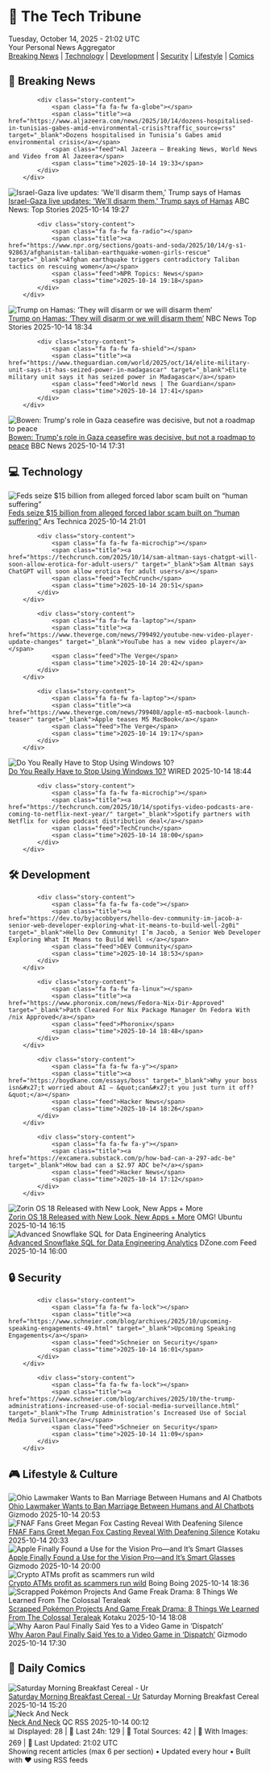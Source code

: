 <!-- Processing 54 RSS feeds at 2025-10-14 21:02:01 UTC -->
<!-- Processing: Poorly Drawn Lines -->
<!-- Processing: Garfield -->
<!-- Processing: Questionable Content -->
<!-- Processing: Girl Genius -->
<!-- Processing: Dinosaur Comics -->
<!-- Processing: CNN Breaking News -->
<!-- Processing: NPR News -->
<!-- Processing: Reuters Top News -->
<!-- Processing: TechCrunch -->
<!-- Processing: The Verge -->
<!-- Processing: Ars Technica -->
<!-- Processing: O'Reilly Radar -->
<!-- Processing: Slashdot -->
<!-- Processing: Hacker News -->
<!-- Processing: StackOverflow Blog -->
<!-- Processing: DistroWatch -->
<!-- Processing: Red Hat Blog -->
<!-- Processing: Ubuntu Blog -->
<!-- Processing: GitHub Blog -->
<!-- Processing: GitLab Blog -->
<!-- Processing: InfoQ -->
<!-- Processing: Gizmodo -->
<!-- Processing: Kotaku -->
<!-- Processing: Schneier on Security -->
<!-- Generated 8 new posts out of 24 feeds processed -->
<div class="newspaper-header">
    <h1 class="newspaper-title">📰 The Tech Tribune</h1>
    <div class="newspaper-date">Tuesday, October 14, 2025 - 21:02 UTC</div>
    <div class="newspaper-subtitle">Your Personal News Aggregator</div>
</div>

<div class="newspaper-nav">
    <a href="#breaking">Breaking News</a> |
    <a href="#tech">Technology</a> |
    <a href="#dev">Development</a> |
    <a href="#security">Security</a> |
    <a href="#lifestyle">Lifestyle</a> |
    <a href="#webcomics">Comics</a>
</div>

<div class="news-section breaking-news" id="breaking">
<h2 class="section-header">🚨 Breaking News</h2>
<div class="stories-container">
<div class="story">
            
            <div class="story-content">
                <span class="fa fa-fw fa-globe"></span>
                <span class="title"><a href="https://www.aljazeera.com/news/2025/10/14/dozens-hospitalised-in-tunisias-gabes-amid-environmental-crisis?traffic_source=rss" target="_blank">Dozens hospitalised in Tunisia’s Gabes amid environmental crisis</a></span>
                <span class="feed">Al Jazeera – Breaking News, World News and Video from Al Jazeera</span>
                <span class="time">2025-10-14 19:33</span>
            </div>
        </div>
<div class="story">
            <img src="https://s.abcnews.com/images/US/israel-gaza-10-rt-gmh-251014_1760466687252_hpMain_4x3t_384.jpg" alt="Israel-Gaza live updates: &#x27;We&#x27;ll disarm them,&#x27; Trump says of Hamas" class="story-image" loading="lazy" onerror="this.style.display='none'">
            <div class="story-content">
                <span class="fa fa-fw fa-tv"></span>
                <span class="title"><a href="https://abcnews.go.com/International/live-updates/israel-gaza-live-updates/?id=126446763" target="_blank">Israel-Gaza live updates: &#x27;We&#x27;ll disarm them,&#x27; Trump says of Hamas</a></span>
                <span class="feed">ABC News: Top Stories</span>
                <span class="time">2025-10-14 19:27</span>
            </div>
        </div>
<div class="story">
            
            <div class="story-content">
                <span class="fa fa-fw fa-radio"></span>
                <span class="title"><a href="https://www.npr.org/sections/goats-and-soda/2025/10/14/g-s1-92863/afghanistan-taliban-earthquake-women-girls-rescue" target="_blank">Afghan earthquake triggers contradictory Taliban tactics on rescuing women</a></span>
                <span class="feed">NPR Topics: News</span>
                <span class="time">2025-10-14 19:18</span>
            </div>
        </div>
<div class="story">
            <img src="https://media-cldnry.s-nbcnews.com/image/upload/t_fit_1500w/mpx/2704722219/2025_10/1760466885367_now_brk_trump_disarm_hamas_251014_1920x1080-olf7yt.jpg" alt="Trump on Hamas: ‘They will disarm or we will disarm them’" class="story-image" loading="lazy" onerror="this.style.display='none'">
            <div class="story-content">
                <span class="fa fa-fw fa-broadcast-tower"></span>
                <span class="title"><a href="https://www.nbcnews.com/now/video/trump-on-hamas-they-will-disarm-or-we-will-disarm-them-249870917664" target="_blank">Trump on Hamas: ‘They will disarm or we will disarm them’</a></span>
                <span class="feed">NBC News Top Stories</span>
                <span class="time">2025-10-14 18:34</span>
            </div>
        </div>
<div class="story">
            
            <div class="story-content">
                <span class="fa fa-fw fa-shield"></span>
                <span class="title"><a href="https://www.theguardian.com/world/2025/oct/14/elite-military-unit-says-it-has-seized-power-in-madagascar" target="_blank">Elite military unit says it has seized power in Madagascar</a></span>
                <span class="feed">World news | The Guardian</span>
                <span class="time">2025-10-14 17:41</span>
            </div>
        </div>
<div class="story">
            <img src="https://ichef.bbci.co.uk/ace/standard/240/cpsprodpb/e2de/live/f8ca8c40-a910-11f0-92db-77261a15b9d2.jpg" alt="Bowen: Trump&#x27;s role in Gaza ceasefire was decisive, but not a roadmap to peace" class="story-image" loading="lazy" onerror="this.style.display='none'">
            <div class="story-content">
                <span class="fa fa-fw fa-earth-americas"></span>
                <span class="title"><a href="https://www.bbc.com/news/articles/ce86118q6ego?at_medium=RSS&at_campaign=rss" target="_blank">Bowen: Trump&#x27;s role in Gaza ceasefire was decisive, but not a roadmap to peace</a></span>
                <span class="feed">BBC News</span>
                <span class="time">2025-10-14 17:31</span>
            </div>
        </div>
</div>
</div>
<div class="news-section tech-news" id="tech">
<h2 class="section-header">💻 Technology</h2>
<div class="stories-container">
<div class="story">
            <img src="https://cdn.arstechnica.net/wp-content/uploads/2025/10/bitcoin-romance-pig-butchering-scam-500x500.jpg" alt="Feds seize $15 billion from alleged forced labor scam built on “human suffering”" class="story-image" loading="lazy" onerror="this.style.display='none'">
            <div class="story-content">
                <span class="fa fa-fw fa-cog"></span>
                <span class="title"><a href="https://arstechnica.com/tech-policy/2025/10/feds-seize-15-billion-from-alleged-forced-labor-scam-built-on-human-suffering/" target="_blank">Feds seize $15 billion from alleged forced labor scam built on “human suffering”</a></span>
                <span class="feed">Ars Technica</span>
                <span class="time">2025-10-14 21:01</span>
            </div>
        </div>
<div class="story">
            
            <div class="story-content">
                <span class="fa fa-fw fa-microchip"></span>
                <span class="title"><a href="https://techcrunch.com/2025/10/14/sam-altman-says-chatgpt-will-soon-allow-erotica-for-adult-users/" target="_blank">Sam Altman says ChatGPT will soon allow erotica for adult users</a></span>
                <span class="feed">TechCrunch</span>
                <span class="time">2025-10-14 20:51</span>
            </div>
        </div>
<div class="story">
            
            <div class="story-content">
                <span class="fa fa-fw fa-laptop"></span>
                <span class="title"><a href="https://www.theverge.com/news/799492/youtube-new-video-player-update-changes" target="_blank">YouTube has a new video player</a></span>
                <span class="feed">The Verge</span>
                <span class="time">2025-10-14 20:42</span>
            </div>
        </div>
<div class="story">
            
            <div class="story-content">
                <span class="fa fa-fw fa-laptop"></span>
                <span class="title"><a href="https://www.theverge.com/news/799408/apple-m5-macbook-launch-teaser" target="_blank">Apple teases M5 MacBook</a></span>
                <span class="feed">The Verge</span>
                <span class="time">2025-10-14 19:17</span>
            </div>
        </div>
<div class="story">
            <img src="https://media.wired.com/photos/681cd21fc603f12b08e4fb28/master/pass/windows-10-byebye-gear-1237969700.jpg" alt="Do You Really Have to Stop Using Windows 10?" class="story-image" loading="lazy" onerror="this.style.display='none'">
            <div class="story-content">
                <span class="fa fa-fw fa-bolt"></span>
                <span class="title"><a href="https://www.wired.com/story/do-you-really-have-to-stop-using-windows-10/" target="_blank">Do You Really Have to Stop Using Windows 10?</a></span>
                <span class="feed">WIRED</span>
                <span class="time">2025-10-14 18:44</span>
            </div>
        </div>
<div class="story">
            
            <div class="story-content">
                <span class="fa fa-fw fa-microchip"></span>
                <span class="title"><a href="https://techcrunch.com/2025/10/14/spotifys-video-podcasts-are-coming-to-netflix-next-year/" target="_blank">Spotify partners with Netflix for video podcast distribution deal</a></span>
                <span class="feed">TechCrunch</span>
                <span class="time">2025-10-14 18:00</span>
            </div>
        </div>
</div>
</div>
<div class="news-section dev-news" id="dev">
<h2 class="section-header">🛠️ Development</h2>
<div class="stories-container">
<div class="story">
            
            <div class="story-content">
                <span class="fa fa-fw fa-code"></span>
                <span class="title"><a href="https://dev.to/byjacobbyers/hello-dev-community-im-jacob-a-senior-web-developer-exploring-what-it-means-to-build-well-2g0i" target="_blank">Hello Dev Community! I’m Jacob, a Senior Web Developer Exploring What It Means to Build Well ✌️</a></span>
                <span class="feed">DEV Community</span>
                <span class="time">2025-10-14 18:53</span>
            </div>
        </div>
<div class="story">
            
            <div class="story-content">
                <span class="fa fa-fw fa-linux"></span>
                <span class="title"><a href="https://www.phoronix.com/news/Fedora-Nix-Dir-Approved" target="_blank">Path Cleared For Nix Package Manager On Fedora With /nix Approved</a></span>
                <span class="feed">Phoronix</span>
                <span class="time">2025-10-14 18:48</span>
            </div>
        </div>
<div class="story">
            
            <div class="story-content">
                <span class="fa fa-fw fa-y"></span>
                <span class="title"><a href="https://boydkane.com/essays/boss" target="_blank">Why your boss isn&#x27;t worried about AI – &quot;can&#x27;t you just turn it off?&quot;</a></span>
                <span class="feed">Hacker News</span>
                <span class="time">2025-10-14 18:26</span>
            </div>
        </div>
<div class="story">
            
            <div class="story-content">
                <span class="fa fa-fw fa-y"></span>
                <span class="title"><a href="https://excamera.substack.com/p/how-bad-can-a-297-adc-be" target="_blank">How bad can a $2.97 ADC be?</a></span>
                <span class="feed">Hacker News</span>
                <span class="time">2025-10-14 17:12</span>
            </div>
        </div>
<div class="story">
            <img src="https://i0.wp.com/www.omgubuntu.co.uk/wp-content/uploads/2025/10/zorin-os-18-on-a-laptop.jpg?resize=406%2C232&amp;ssl=1" alt="Zorin OS 18 Released with New Look, New Apps + More" class="story-image" loading="lazy" onerror="this.style.display='none'">
            <div class="story-content">
                <span class="fa fa-fw fa-ubuntu"></span>
                <span class="title"><a href="https://www.omgubuntu.co.uk/2025/10/zorin-os-18-released-with-new-look-new-apps-more" target="_blank">Zorin OS 18 Released with New Look, New Apps + More</a></span>
                <span class="feed">OMG! Ubuntu</span>
                <span class="time">2025-10-14 16:15</span>
            </div>
        </div>
<div class="story">
            <img src="https://dz2cdn1.dzone.com/thumbnail?fid=18697533&w=600" alt="Advanced Snowflake SQL for Data Engineering Analytics" class="story-image" loading="lazy" onerror="this.style.display='none'">
            <div class="story-content">
                <span class="fa fa-fw fa-newspaper"></span>
                <span class="title"><a href="https://dzone.com/articles/advanced-snowflake-sql-data-engineering-analytics" target="_blank">Advanced Snowflake SQL for Data Engineering Analytics</a></span>
                <span class="feed">DZone.com Feed</span>
                <span class="time">2025-10-14 16:00</span>
            </div>
        </div>
</div>
</div>
<div class="news-section security-news" id="security">
<h2 class="section-header">🔒 Security</h2>
<div class="stories-container">
<div class="story">
            
            <div class="story-content">
                <span class="fa fa-fw fa-lock"></span>
                <span class="title"><a href="https://www.schneier.com/blog/archives/2025/10/upcoming-speaking-engagements-49.html" target="_blank">Upcoming Speaking Engagements</a></span>
                <span class="feed">Schneier on Security</span>
                <span class="time">2025-10-14 16:01</span>
            </div>
        </div>
<div class="story">
            
            <div class="story-content">
                <span class="fa fa-fw fa-lock"></span>
                <span class="title"><a href="https://www.schneier.com/blog/archives/2025/10/the-trump-administrations-increased-use-of-social-media-surveillance.html" target="_blank">The Trump Administration’s Increased Use of Social Media Surveillance</a></span>
                <span class="feed">Schneier on Security</span>
                <span class="time">2025-10-14 11:09</span>
            </div>
        </div>
</div>
</div>
<div class="news-section lifestyle-news" id="lifestyle">
<h2 class="section-header">🎮 Lifestyle & Culture</h2>
<div class="stories-container">
<div class="story">
            <img src="https://gizmodo.com/app/uploads/2024/02/0aef34005447b6e41de0bab118032655-1024x576.jpg" alt="Ohio Lawmaker Wants to Ban Marriage Between Humans and AI Chatbots" class="story-image" loading="lazy" onerror="this.style.display='none'">
            <div class="story-content">
                <span class="fa fa-fw fa-computer"></span>
                <span class="title"><a href="https://gizmodo.com/ohio-lawmaker-wants-to-ban-marriage-between-humans-and-ai-chatbots-2000672216" target="_blank">Ohio Lawmaker Wants to Ban Marriage Between Humans and AI Chatbots</a></span>
                <span class="feed">Gizmodo</span>
                <span class="time">2025-10-14 20:53</span>
            </div>
        </div>
<div class="story">
            <img src="https://kotaku.com/app/uploads/2025/10/image-23.jpg" alt="FNAF Fans Greet Megan Fox Casting Reveal With Deafening Silence" class="story-image" loading="lazy" onerror="this.style.display='none'">
            <div class="story-content">
                <span class="fa fa-fw fa-gamepad"></span>
                <span class="title"><a href="https://kotaku.com/five-nights-freddys-2-megan-fox-toy-chica-comic-con-2000635402" target="_blank">FNAF Fans Greet Megan Fox Casting Reveal With Deafening Silence</a></span>
                <span class="feed">Kotaku</span>
                <span class="time">2025-10-14 20:33</span>
            </div>
        </div>
<div class="story">
            <img src="https://gizmodo.com/app/uploads/2025/07/vision-pro-cropped-1280x853.jpg" alt="Apple Finally Found a Use for the Vision Pro—and It’s Smart Glasses" class="story-image" loading="lazy" onerror="this.style.display='none'">
            <div class="story-content">
                <span class="fa fa-fw fa-computer"></span>
                <span class="title"><a href="https://gizmodo.com/apple-finally-found-a-use-for-the-vision-pro-and-its-smart-glasses-2000672121" target="_blank">Apple Finally Found a Use for the Vision Pro—and It’s Smart Glasses</a></span>
                <span class="feed">Gizmodo</span>
                <span class="time">2025-10-14 20:00</span>
            </div>
        </div>
<div class="story">
            <img src="https://i0.wp.com/boingboing.net/wp-content/uploads/2022/03/dogecoin-e1739219389594.jpg?fit=1080%2C864&amp;quality=60&amp;ssl=1" alt="Crypto ATMs profit as scammers run wild" class="story-image" loading="lazy" onerror="this.style.display='none'">
            <div class="story-content">
                <span class="fa fa-fw fa-arrow-right"></span>
                <span class="title"><a href="https://boingboing.net/2025/10/14/crypto-atms-profit-as-scammers-run-wild.html" target="_blank">Crypto ATMs profit as scammers run wild</a></span>
                <span class="feed">Boing Boing</span>
                <span class="time">2025-10-14 18:36</span>
            </div>
        </div>
<div class="story">
            <img src="https://kotaku.com/app/uploads/2025/02/57caa0074978a49d96d3151d2e9268d9.jpg" alt="Scrapped Pokémon Projects And Game Freak Drama: 8 Things We Learned From The Colossal Teraleak" class="story-image" loading="lazy" onerror="this.style.display='none'">
            <div class="story-content">
                <span class="fa fa-fw fa-gamepad"></span>
                <span class="title"><a href="https://kotaku.com/pokemon-leak-budget-canceled-masuda-black-white-remake-2000635371" target="_blank">Scrapped Pokémon Projects And Game Freak Drama: 8 Things We Learned From The Colossal Teraleak</a></span>
                <span class="feed">Kotaku</span>
                <span class="time">2025-10-14 18:08</span>
            </div>
        </div>
<div class="story">
            <img src="https://gizmodo.com/app/uploads/2025/10/Dispatch-Aaron-Paul-Video-Game-Interview-io9-template-2-A-1280x853.jpg" alt="Why Aaron Paul Finally Said Yes to a Video Game in ‘Dispatch’" class="story-image" loading="lazy" onerror="this.style.display='none'">
            <div class="story-content">
                <span class="fa fa-fw fa-computer"></span>
                <span class="title"><a href="https://gizmodo.com/aaron-paul-dispatch-video-game-interview-2000672017" target="_blank">Why Aaron Paul Finally Said Yes to a Video Game in ‘Dispatch’</a></span>
                <span class="feed">Gizmodo</span>
                <span class="time">2025-10-14 17:30</span>
            </div>
        </div>
</div>
</div>
<div class="news-section webcomics-section" id="webcomics">
<h2 class="section-header">🎨 Daily Comics</h2>
<div class="stories-container">
<div class="story">
            <img src="https://www.smbc-comics.com/comics/1760405118-20251014.png" alt="Saturday Morning Breakfast Cereal - Ur" class="story-image" loading="lazy" onerror="this.style.display='none'">
            <div class="story-content">
                <span class="fa fa-fw fa-smile"></span>
                <span class="title"><a href="https://www.smbc-comics.com/comic/ur" target="_blank">Saturday Morning Breakfast Cereal - Ur</a></span>
                <span class="feed">Saturday Morning Breakfast Cereal</span>
                <span class="time">2025-10-14 15:20</span>
            </div>
        </div>
<div class="story">
            <img src="http://www.questionablecontent.net/comics/5676.png" alt="Neck And Neck" class="story-image" loading="lazy" onerror="this.style.display='none'">
            <div class="story-content">
                <span class="fa fa-fw fa-music"></span>
                <span class="title"><a href="http://questionablecontent.net/view.php?comic=5676" target="_blank">Neck And Neck</a></span>
                <span class="feed">QC RSS</span>
                <span class="time">2025-10-14 00:12</span>
            </div>
        </div>
</div>
</div>

<div class="newspaper-footer">
    <div class="stats">
        📊 Displayed: 28 | 📅 Last 24h: 129 | 📡 Total Sources: 42 | 📸 With Images: 269 |
        🔄 Last Updated: 21:02 UTC
    </div>
    <div class="footer-note">
        Showing recent articles (max 6 per section) • Updated every hour • Built with ❤️ using RSS feeds
    </div>
</div>
